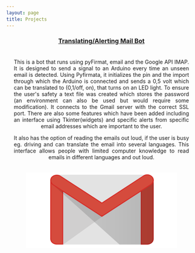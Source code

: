 ```yaml
---
layout: page
title: Projects
---
```

<head>
<meta charset="utf-8">
<!--<link rel="stylesheet" href="styles.css">-->
<style>
.grid-container {
  /*display: grid;
  grid-template-columns: 50% 50%;*/
  padding: 20px;
  }
.grid-item{
  text-align: justify;
  text-align-last: center;
}
  
</style>
</head>
<body>
  <h3 style="text-align:center;"><u>Translating/Alerting Mail Bot</u></h3>
  <div class="grid-container">
    <div class="grid-item">This is a bot that runs using pyFirmat, email and the Google API IMAP. It is designed to send a signal to an Arduino every time an unseen email is detected. Using Pyfirmata, it initializes the pin and the import through which the Arduino is connected and sends a 0,5 volt which can be translated to (0,1/off, on), that turns on an LED light. To ensure the user's safety a text file was created which stores the password (an environment can also be used but would require some modification). It connects to the Gmail server with the correct SSL port. There are also some features which have been added including an interface using Tkinter(widgets) and specific alerts from specific email addresses which are important to the user.<br>

  It also has the option of reading the emails out loud, if the user is busy eg. driving and can translate the email into several languages. This interface allows people with limited computer knowledge to read emails in different languages and out loud.
      <br>
      <br>
  </div>

   <div class="grid-item">
      <a href="https://github.com/Harshgandhi29/Mail-Bot"> 
        <img src="Gmail-logo.png" alt="Pie:)" style="width:400px;height:200px;">
      </a>
   </div>
  </div>
</body>



